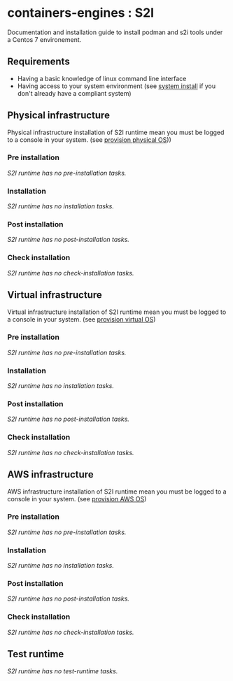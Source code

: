 # containers-engines : S2I


Documentation and installation guide to install podman and s2i tools under
a Centos 7 environement.


## Requirements

- Having a basic knowledge of linux command line interface
- Having access to your system environment (see [system install](System.md) 
  if you don't already have a compliant system)


## Physical infrastructure 

Physical infrastructure installation of S2I runtime mean you must be logged to a console
in your system. (see [provision physical OS](System.md#physical-infrastructure)))


### Pre installation

*S2I runtime has no pre-installation tasks.*


### Installation

*S2I runtime has no installation tasks.*


### Post installation

*S2I runtime has no post-installation tasks.*


### Check installation

*S2I runtime has no check-installation tasks.*


## Virtual infrastructure 

Virtual infrastructure installation of S2I runtime mean you must be logged to a 
console in your system. (see [provision virtual OS](System.md#virtual-infrastructure))


### Pre installation

*S2I runtime has no pre-installation tasks.*


### Installation

*S2I runtime has no installation tasks.*


### Post installation

*S2I runtime has no post-installation tasks.*


### Check installation

*S2I runtime has no check-installation tasks.*


## AWS infrastructure 

AWS infrastructure installation of S2I runtime mean you must be logged to a 
console in your system. (see [provision AWS OS](System.md#aws-infrastructure))


### Pre installation

*S2I runtime has no pre-installation tasks.*


### Installation

*S2I runtime has no installation tasks.*


### Post installation

*S2I runtime has no post-installation tasks.*


### Check installation

*S2I runtime has no check-installation tasks.*


## Test runtime

*S2I runtime has no test-runtime tasks.*


